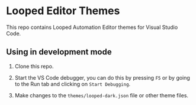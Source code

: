# Looped Editor Themes

This repo contains Looped Automation Editor themes for Visual Studio Code.

## Using in development mode

1. Clone this repo.

2. Start the VS Code debugger, you can do this by pressing `F5` or by going to the Run tab and clicking on `Start Debugging`.

3. Make changes to the `themes/looped-dark.json` file or other theme files.